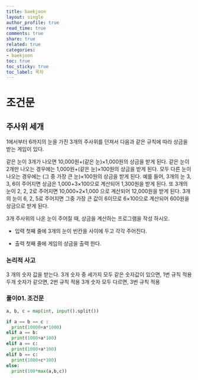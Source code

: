 ```yaml
---
title: baekjoon
layout: single
author_profile: true
read_time: true
comments: true
share: true
related: true
categories:
- baekjoon
toc: true
toc_sticky: true
toc_label: 목차
---
```


# 조건문

## 주사위 세개

1에서부터 6까지의 눈을 가진 3개의 주사위를 던져서 다음과 같은 규칙에 따라 상금을 받는 게임이 있다.

같은 눈이 3개가 나오면 10,000원+(같은 눈)×1,000원의 상금을 받게 된다.
같은 눈이 2개만 나오는 경우에는 1,000원+(같은 눈)×100원의 상금을 받게 된다.
모두 다른 눈이 나오는 경우에는 (그 중 가장 큰 눈)×100원의 상금을 받게 된다.
예를 들어, 3개의 눈 3, 3, 6이 주어지면 상금은 1,000+3×100으로 계산되어 1,300원을 받게 된다. 또 3개의 눈이 2, 2, 2로 주어지면 10,000+2×1,000 으로 계산되어 12,000원을 받게 된다. 3개의 눈이 6, 2, 5로 주어지면 그중 가장 큰 값이 6이므로 6×100으로 계산되어 600원을 상금으로 받게 된다.

3개 주사위의 나온 눈이 주어질 때, 상금을 계산하는 프로그램을 작성 하시오.

- 입력
첫째 줄에 3개의 눈이 빈칸을 사이에 두고 각각 주어진다.

- 출력
첫째 줄에 게임의 상금을 출력 한다.

### 논리적 사고
3 개의 숫자 값을 받는다. 
3개 숫자 중 세가지 모두 같은 숫자값이 있으면, 1번 규칙 적용
두개 숫자가 같으면, 2번 규칙 적용
3개 숫자 모두 다르면, 3번 규칙 적용

### 풀이01. 조건문

```python
a, b, c = map(int, input().split())

if a == b == c :
  print(10000+a*1000)
elif a == b:
  print(1000+a*100)
elif a == c:
  print(1000+a*100)
elif b == c:
  print(1000+c*100)
else:
  print(100*max(a,b,c))

```